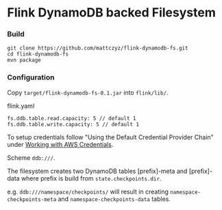 # Flink DynamoDB backed Filesystem

### Build

```
git clone https://github.com/mattczyz/flink-dynamodb-fs.git
cd flink-dynamodb-fs
mvn package
```

### Configuration

Copy `target/flink-dynamodb-fs-0.1.jar` into `flink/lib/`.

flink.yaml
```
fs.ddb.table.read.capacity: 5 // default 1
fs.ddb.table.write.capacity: 5 // default 1
```

To setup credentials follow "Using the Default Credential Provider Chain" under [Working with AWS Credentials](https://docs.aws.amazon.com/sdk-for-java/v1/developer-guide/credentials.html).

Scheme `ddb:///`.

The filesystem creates two DynamoDB tables [prefix]-meta and [prefix]-data where prefix is build from `state.checkpoints.dir`. 

e.g. `ddb:///namespace/checkpoints/` will result in creating `namespace-checkpoints-meta` and `namespace-checkpoints-data` tables.
